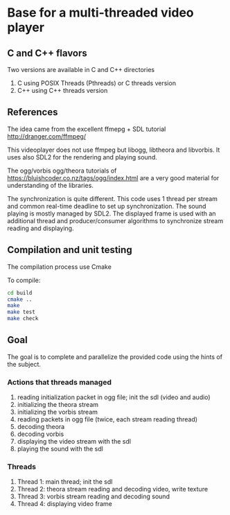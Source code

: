# Base for a multi-threaded video player #

## C and C++ flavors ##

Two versions are available in C and C++ directories
1. C using POSIX Threads (Pthreads) or C threads version
2. C++ using C++ threads version

## References ##

The idea came from the excellent ffmepg + SDL tutorial
http://dranger.com/ffmpeg/ 

This videoplayer does not use ffmpeg but libogg, libtheora and
libvorbis. It uses also SDL2 for the rendering and playing sound.

The ogg/vorbis ogg/theora tutorials of
https://bluishcoder.co.nz/tags/ogg/index.html
are a very good material for understanding of the libraries.

The synchronization is quite different. This code uses 1 thread per stream and
common real-time deadline to set up synchronization. The sound playing
is mostly managed by SDL2. The displayed frame is used with an
additional thread and producer/consumer algorithms to synchronize
stream reading and displaying.

## Compilation and unit testing ##

The compilation process use Cmake

To compile:
```bash
cd build
cmake ..
make
make test
make check
```

## Goal ##

The goal is to complete and parallelize the provided code using the
hints of the subject.

### Actions that threads managed ###

1. reading initialization packet in ogg file; init the sdl (video and audio)
2. initializing the theora stream
3. initializing the vorbis stream
4. reading packets in ogg file (twice, each stream reading thread) 
5. decoding theora
6. decoding vorbis
7. displaying the video stream with the sdl
8. playing the sound with the sdl

### Threads ###

1. Thread 1: main thread; init the sdl
2. Thread 2: theora stream reading and decoding video, write texture
3. Thread 3: vorbis stream reading and decoding sound
4. Thread 4: displaying video frame
